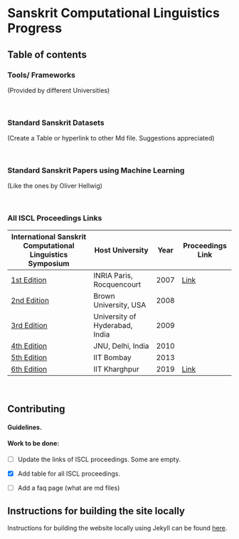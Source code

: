 # Sanskrit Computational  Linguistics Progress

## Table of contents

### Tools/ Frameworks

(Provided by different Universities)

<br>



### Standard Sanskrit Datasets

(Create a Table or hyperlink to other Md file. Suggestions appreciated)

<br>



### Standard Sanskrit Papers using Machine Learning

(Like the ones by Oliver Hellwig)

<br>

### All ISCL Proceedings Links

| International Sanskrit Computational Linguistics Symposium   | Host University                | Year | Proceedings Link                                             |
| ------------------------------------------------------------ | ------------------------------ | ---- | ------------------------------------------------------------ |
| [1st Edition](<https://sanskrit.inria.fr/Symposium/>)        | INRIA Paris, Rocquencourt      | 2007 | [Link](<https://sanskrit.inria.fr/Symposium/Proceedings.pdf>) |
| [2nd Edition](<https://sanskritlibrary.org/symposium2/home.html>) | Brown University, USA          | 2008 |                                                              |
| [3rd Edition](<http://sanskrit.uohyd.ac.in/SCL/consortium.html>) | University of Hyderabad, India | 2009 |                                                              |
| [4th Edition](<http://sanskrit.jnu.ac.in/conf/4iscls/index.jsp>) | JNU, Delhi, India              | 2010 |                                                              |
| [5th Edition](<https://sites.google.com/site/5isclc2013/Home>) | IIT Bombay                     | 2013 |                                                              |
| [6th Edition](<https://iscls.github.io/>)                    | IIT Kharghpur                  | 2019 | [Link](https://www.aclweb.org/anthology/W19-7500/)           |



<br>

## Contributing

#### Guidelines.









#### Work to be done:


- [ ] Update the links of ISCL proceedings. Some are empty.
- [x] Add table for all ISCL proceedings.
- [ ] Add a faq page (what are md files)




## Instructions for building the site locally

Instructions for building the website locally using Jekyll can be found [here](jekyll_instructions.md).
